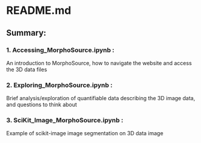 # README.md

## Summary: 

### 1. Accessing_MorphoSource.ipynb : 
An introduction to MorphoSource, how to navigate the website and access the 3D data files

### 2. Exploring_MorphoSource.ipynb : 
Brief analysis/exploration of quantifiable data describing the 3D image data, and questions to think about

### 3. SciKit_Image_MorphoSource.ipynb : 
Example of scikit-image image segmentation on 3D data image
